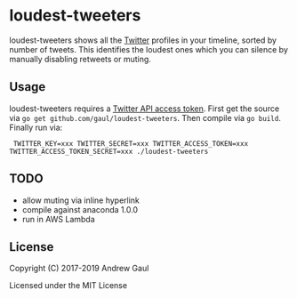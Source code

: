# loudest-tweeters

loudest-tweeters shows all the [Twitter](https://twitter.com/) profiles in your
timeline, sorted by number of tweets.  This identifies the loudest ones which
you can silence by manually disabling retweets or muting.

## Usage

loudest-tweeters requires a
[Twitter API access token](https://developer.twitter.com/en/docs/basics/authentication/guides/access-tokens.html).
First get the source via `go get github.com/gaul/loudest-tweeters`.  Then
compile via `go build`.  Finally run via:

```
 TWITTER_KEY=xxx TWITTER_SECRET=xxx TWITTER_ACCESS_TOKEN=xxx TWITTER_ACCESS_TOKEN_SECRET=xxx ./loudest-tweeters
```

## TODO

* allow muting via inline hyperlink
* compile against anaconda 1.0.0
* run in AWS Lambda

## License

Copyright (C) 2017-2019 Andrew Gaul

Licensed under the MIT License
